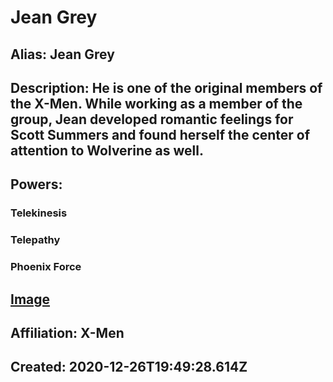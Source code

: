 # Jean Grey
## Alias: Jean Grey
## Description: He is one of the original members of the X-Men. While working as a member of the group, Jean developed romantic feelings for Scott Summers and found herself the center of attention to Wolverine as well.
## Powers:
### Telekinesis
### Telepathy
### Phoenix Force
## [Image](https://cdn.glitch.com/6137de19-12c5-43e0-9704-2252d809dcfb%2FJean_Grey.png)
## Affiliation: X-Men
## Created: 2020-12-26T19:49:28.614Z